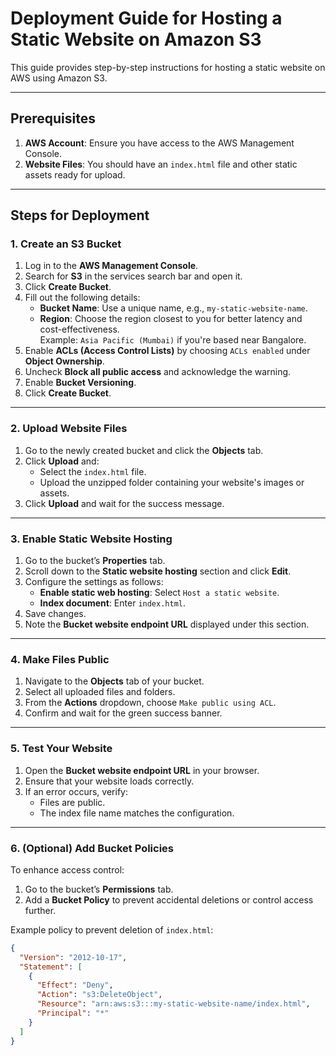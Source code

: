 # Deployment Guide for Hosting a Static Website on Amazon S3

This guide provides step-by-step instructions for hosting a static website on AWS using Amazon S3.

---

## Prerequisites
1. **AWS Account**: Ensure you have access to the AWS Management Console.
2. **Website Files**: You should have an `index.html` file and other static assets ready for upload.

---

## Steps for Deployment

### 1. Create an S3 Bucket
1. Log in to the **AWS Management Console**.
2. Search for **S3** in the services search bar and open it.
3. Click **Create Bucket**.
4. Fill out the following details:
   - **Bucket Name**: Use a unique name, e.g., `my-static-website-name`.
   - **Region**: Choose the region closest to you for better latency and cost-effectiveness.  
     Example: `Asia Pacific (Mumbai)` if you're based near Bangalore.
5. Enable **ACLs (Access Control Lists)** by choosing `ACLs enabled` under **Object Ownership**.
6. Uncheck **Block all public access** and acknowledge the warning.
7. Enable **Bucket Versioning**.
8. Click **Create Bucket**.

---

### 2. Upload Website Files
1. Go to the newly created bucket and click the **Objects** tab.
2. Click **Upload** and:
   - Select the `index.html` file.
   - Upload the unzipped folder containing your website's images or assets.
3. Click **Upload** and wait for the success message.

---

### 3. Enable Static Website Hosting
1. Go to the bucket’s **Properties** tab.
2. Scroll down to the **Static website hosting** section and click **Edit**.
3. Configure the settings as follows:
   - **Enable static web hosting**: Select `Host a static website`.
   - **Index document**: Enter `index.html`.
4. Save changes.
5. Note the **Bucket website endpoint URL** displayed under this section.

---

### 4. Make Files Public
1. Navigate to the **Objects** tab of your bucket.
2. Select all uploaded files and folders.
3. From the **Actions** dropdown, choose `Make public using ACL`.
4. Confirm and wait for the green success banner.

---

### 5. Test Your Website
1. Open the **Bucket website endpoint URL** in your browser.
2. Ensure that your website loads correctly.
3. If an error occurs, verify:
   - Files are public.
   - The index file name matches the configuration.

---

### 6. (Optional) Add Bucket Policies
To enhance access control:
1. Go to the bucket’s **Permissions** tab.
2. Add a **Bucket Policy** to prevent accidental deletions or control access further.

Example policy to prevent deletion of `index.html`:
```json
{
  "Version": "2012-10-17",
  "Statement": [
    {
      "Effect": "Deny",
      "Action": "s3:DeleteObject",
      "Resource": "arn:aws:s3:::my-static-website-name/index.html",
      "Principal": "*"
    }
  ]
}
